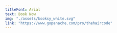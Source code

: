 ```yaml
---
titleFont: Arial
text: Book Now
img: "./assets/booksy_white.svg"
link: "https://www.gopanache.com/pro/thehaircode"
---
```



